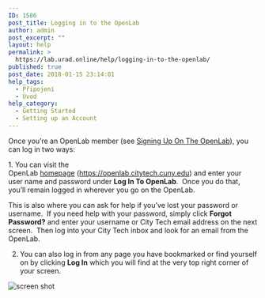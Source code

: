 ```yaml
---
ID: 1586
post_title: Logging in to the OpenLab
author: admin
post_excerpt: ""
layout: help
permalink: >
  https://lab.urad.online/help/logging-in-to-the-openlab/
published: true
post_date: 2018-01-15 23:14:01
help_tags:
  - Připojení
  - Úvod
help_category:
  - Getting Started
  - Setting up an Account
---
```

Once you’re an OpenLab member (see <a href="https://lab.urad.online/help/signing-up-on-the-openlab/ ‎">Signing Up On The OpenLab</a>), you can log in two ways:

<strong>
</strong>1. You can visit the OpenLab <a href="https://lab.urad.online/">homepage</a> (<a href="https://lab.urad.online">https://openlab.citytech.cuny.edu</a>) and enter your user name and password under <strong>Log In To OpenLab</strong>.  Once you do that, you’ll remain logged in wherever you go on the OpenLab.

This is also where you can ask for help if you’ve lost your password or username.  If you need help with your password, simply click <strong>Forgot Password?</strong> and enter your username or City Tech email address on the next screen.  Then log into your City Tech inbox and look for an email from the OpenLab.

2. You can also log in from any page you have bookmarked or find yourself on by clicking <strong>Log In</strong> which you will find at the very top right corner of your screen.

<img class="alignnone wp-image-36133 size-full" src="https://openlab.citytech.cuny.edu/wp-content/uploads/2012/08/logging_In_1_v2.png" alt="screen shot" />